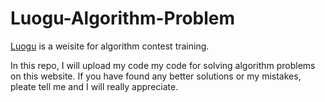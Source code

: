 # Luogu-Algorithm-Problem

[Luogu](https://www.luogu.com.cn/) is a weisite for algorithm contest training.

In this repo, I will upload my code my code for solving algorithm problems on this website. If you have found any better solutions or my mistakes, pleate tell me and I will really appreciate.